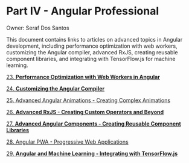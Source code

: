 # Part IV - Angular Professional

Owner: Seraf Dos Santos

This document contains links to articles on advanced topics in Angular development, including performance optimization with web workers, customizing the Angular compiler, advanced RxJS, creating reusable component libraries, and integrating with TensorFlow.js for machine learning.

[23. ****Performance Optimization with Web Workers in Angular****](Part%20IV%20-%20Angular%20Professional%209062de87756d4a899290e90bdf39b862/23%20Performance%20Optimization%20with%20Web%20Workers%20in%20An%20914886448fd14ce0a20c174b55287525.md)

[24. ****Customizing the Angular Compiler****](Part%20IV%20-%20Angular%20Professional%209062de87756d4a899290e90bdf39b862/24%20Customizing%20the%20Angular%20Compiler%200f8b6b2f287641feb7eee112f20db8ac.md)

[25. Advanced Angular Animations - Creating Complex Animations](Part%20IV%20-%20Angular%20Professional%209062de87756d4a899290e90bdf39b862/25%20Advanced%20Angular%20Animations%20-%20Creating%20Complex%20%2024ac72b1f5c848f298296a4ef56cbe35.md)

[26. ****Advanced RxJS - Creating Custom Operators and Beyond****](Part%20IV%20-%20Angular%20Professional%209062de87756d4a899290e90bdf39b862/26%20Advanced%20RxJS%20-%20Creating%20Custom%20Operators%20and%20B%20ba15d588fad848e5879c4889bdf308d2.md)

[27. ****Advanced Angular Components - Creating Reusable Component Libraries****](Part%20IV%20-%20Angular%20Professional%209062de87756d4a899290e90bdf39b862/27%20Advanced%20Angular%20Components%20-%20Creating%20Reusable%20d691e264ac9c43a8a1903e94a6f917aa.md)

[28. Angular PWA - Progressive Web Applications](Part%20IV%20-%20Angular%20Professional%209062de87756d4a899290e90bdf39b862/28%20Angular%20PWA%20-%20Progressive%20Web%20Applications%20b886dcd3a9b149f39f2a86b2c4287c21.md)

[29. ****Angular and Machine Learning - Integrating with TensorFlow.js****](Part%20IV%20-%20Angular%20Professional%209062de87756d4a899290e90bdf39b862/29%20Angular%20and%20Machine%20Learning%20-%20Integrating%20with%2028d85bb999244eb08d7055e48b21fa8c.md)